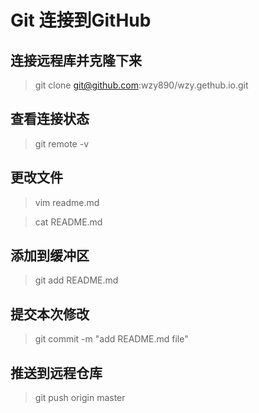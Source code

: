 # Git 连接到GitHub
## 连接远程库并克隆下来
>git clone git@github.com:wzy890/wzy.gethub.io.git
## 查看连接状态
>git remote -v 
## 更改文件
>vim readme.md

>cat README.md
## 添加到缓冲区
>git add README.md
## 提交本次修改
>git commit -m "add README.md file"
## 推送到远程仓库
> git push origin master
 
